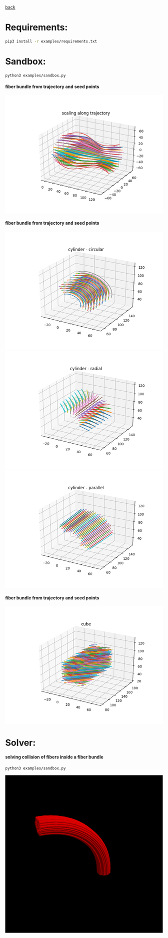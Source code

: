 [back](../README.md)

# Requirements:
```sh
pip3 install -r examples/requirements.txt
```

# Sandbox:
```sh
python3 examples/sandbox.py
```

#### fiber bundle from trajectory and seed points
![](sandbox_1.png)
<!-- ![](sandbox_1.png = 250x250)
<img src="sandbox_1.png" width="500" /> -->

#### fiber bundle from trajectory and seed points
![](sandbox_2_1.png) ![](sandbox_2_2.png) ![](sandbox_2_3.png)

#### fiber bundle from trajectory and seed points
![](sandbox_3.png)

# Solver:
#### solving collision of fibers inside a fiber bundle
```sh
python3 examples/sandbox.py
```
![](solver.gif)
